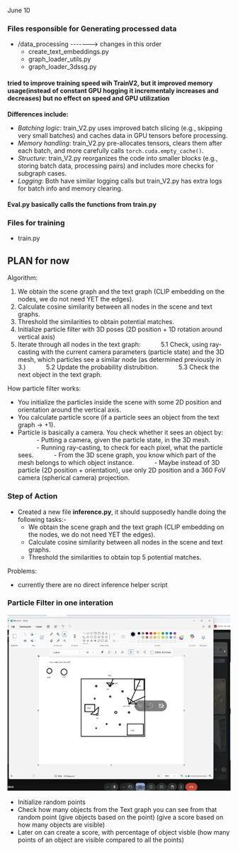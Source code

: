 June 10

### Files responsible for Generating processed data
- /data_processing -------> changes in this order
    - create_text_embeddings.py
    - graph_loader_utils.py
    - graph_loader_3dssg.py


#### tried to improve training speed wih TrainV2, but it improved memory usage(instead of constant GPU hogging it incrementaly increases and decreases) but no effect on speed and GPU utilization
**Differences include:**
- *Batching logic*: train_V2.py uses improved batch slicing (e.g., skipping very small batches) and caches data in GPU tensors before processing.  
- *Memory handling*: train_V2.py pre-allocates tensors, clears them after each batch, and more carefully calls `torch.cuda.empty_cache()`.  
- *Structure*: train_V2.py reorganizes the code into smaller blocks (e.g., storing batch data, processing pairs) and includes more checks for subgraph cases.  
- *Logging*: Both have similar logging calls but train_V2.py has extra logs for batch info and memory clearing.

#### Eval.py basically calls the functions from train.py

### Files for training 
- train.py



## PLAN for now
Algorithm:
1. We obtain the scene graph and the text graph (CLIP embedding on the nodes, we do not need YET the edges).
2. Calculate cosine similarity between all nodes in the scene and text graphs.
3. Threshold the similarities to obtain potential matches.
4. Initialize particle filter with 3D poses (2D position + 1D rotation around vertical axis)
5. Iterate through all nodes in the text graph:
      5.1 Check, using ray-casting with the current camera parameters (particle state) and the 3D mesh, which particles see a similar node (as determined previously in 3.)
      5.2 Update the probability distrubition.
      5.3 Check the next object in the text graph.

How particle filter works:
- You initialize the particles inside the scene with some 2D position and orientation around the vertical axis.
- You calculate particle score (if a particle sees an object from the text graph -> +1).
- Particle is basically a camera. You check whether it sees an object by:
      - Putting a camera, given the particle state, in the 3D mesh.
      - Running ray-casting, to check for each pixel, what the particle sees.
      - From the 3D scene graph, you know which part of the mesh belongs to which object instance.
      - Maybe instead of 3D particle (2D position + orientation), use only 2D position and a 360 FoV camera (spherical camera) projection.




### Step of Action
- Created a new file **inference.py**, it should supposedly handle doing the following tasks:-
    -  We obtain the scene graph and the text graph (CLIP embedding on the nodes, we do not need YET the edges).
    - Calculate cosine similarity between all nodes in the scene and text graphs.
    - Threshold the similarities to obtain top 5 potential matches.

Problems:
 - currently there are no direct inference helper script


 ### Particle Filter in one interation 
 ![idea](media_info/Screenshot.png)

- Initialize random points
- Check how many objects from the Text graph you can see from that random point (give objects based on the point) (give a score based on how many objects are visible)
- Later on can create a score, with percentage of object visble (how many points of an object are visible compared to all the points)